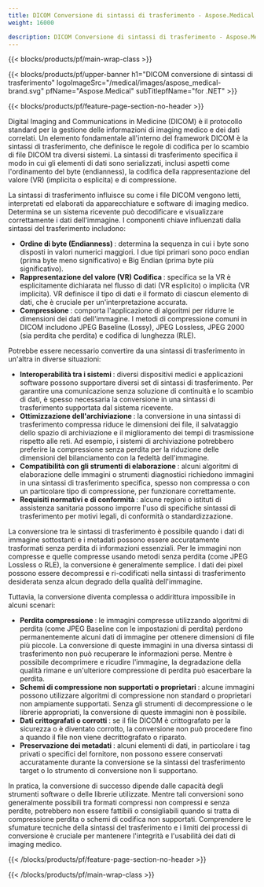 ```yaml
---
title: DICOM Conversione di sintassi di trasferimento - Aspose.Medical
weight: 16000

description: DICOM Conversione di sintassi di trasferimento - Aspose.Medical
---
```


{{< blocks/products/pf/main-wrap-class >}}

{{< blocks/products/pf/upper-banner h1="DICOM conversione di sintassi di trasferimento" logoImageSrc="/medical/images/aspose_medical-brand.svg" pfName="Aspose.Medical" subTitlepfName="for .NET" >}}

{{< blocks/products/pf/feature-page-section-no-header >}}

<p>Digital Imaging and Communications in Medicine (DICOM) è il protocollo standard per la gestione delle informazioni di imaging medico e dei dati correlati. Un elemento fondamentale all'interno del framework DICOM è la sintassi di trasferimento, che definisce le regole di codifica per lo scambio di file DICOM tra diversi sistemi. La sintassi di trasferimento specifica il modo in cui gli elementi di dati sono serializzati, inclusi aspetti come l'ordinamento del byte (endianness), la codifica della rappresentazione del valore (VR) (implicita o esplicita) e di compressione.</p>

<p>La sintassi di trasferimento influisce su come i file DICOM vengono letti, interpretati ed elaborati da apparecchiature e software di imaging medico. Determina se un sistema ricevente può decodificare e visualizzare correttamente i dati dell'immagine. I componenti chiave influenzati dalla sintassi del trasferimento includono:</p>

<ul>

<li><b> Ordine di byte (Endianness) </b>: determina la sequenza in cui i byte sono disposti in valori numerici maggiori. I due tipi primari sono poco endian (prima byte meno significativo) e Big Endian (prima byte più significativo).</li>

<li><b> Rappresentazione del valore (VR) Codifica </b>: specifica se la VR è esplicitamente dichiarata nel flusso di dati (VR esplicito) o implicita (VR implicita). VR definisce il tipo di dati e il formato di ciascun elemento di dati, che è cruciale per un'interpretazione accurata.</li>

<li><b> Compressione </b>: comporta l'applicazione di algoritmi per ridurre le dimensioni dei dati dell'immagine. I metodi di compressione comuni in DICOM includono JPEG Baseline (Lossy), JPEG Lossless, JPEG 2000 (sia perdita che perdita) e codifica di lunghezza (RLE).</li>

</ul>

<p>Potrebbe essere necessario convertire da una sintassi di trasferimento in un'altra in diverse situazioni:</p>

<ul>

<li><b> Interoperabilità tra i sistemi </b>: diversi dispositivi medici e applicazioni software possono supportare diversi set di sintassi di trasferimento. Per garantire una comunicazione senza soluzione di continuità e lo scambio di dati, è spesso necessaria la conversione in una sintassi di trasferimento supportata dal sistema ricevente.</li>

<li><b> Ottimizzazione dell'archiviazione </b>: la conversione in una sintassi di trasferimento compressa riduce le dimensioni dei file, il salvataggio dello spazio di archiviazione e il miglioramento dei tempi di trasmissione rispetto alle reti. Ad esempio, i sistemi di archiviazione potrebbero preferire la compressione senza perdita per la riduzione delle dimensioni del bilanciamento con la fedeltà dell'immagine.</li>

<li><b> Compatibilità con gli strumenti di elaborazione </b>: alcuni algoritmi di elaborazione delle immagini o strumenti diagnostici richiedono immagini in una sintassi di trasferimento specifica, spesso non compressa o con un particolare tipo di compressione, per funzionare correttamente.</li>

<li><b> Requisiti normativi e di conformità </b>: alcune regioni o istituti di assistenza sanitaria possono imporre l'uso di specifiche sintassi di trasferimento per motivi legali, di conformità o standardizzazione.</li>

</ul>

<p>La conversione tra le sintassi di trasferimento è possibile quando i dati di immagine sottostanti e i metadati possono essere accuratamente trasformati senza perdita di informazioni essenziali. Per le immagini non compresse e quelle compresse usando metodi senza perdita (come JPEG Lossless o RLE), la conversione è generalmente semplice. I dati dei pixel possono essere decompressi e ri-codificati nella sintassi di trasferimento desiderata senza alcun degrado della qualità dell'immagine.</p>

<p>Tuttavia, la conversione diventa complessa o addirittura impossibile in alcuni scenari:</p>

<ul>
<li><b> Perdita compressione </b>: le immagini compresse utilizzando algoritmi di perdita (come JPEG Baseline con le impostazioni di perdita) perdono permanentemente alcuni dati di immagine per ottenere dimensioni di file più piccole. La conversione di queste immagini in una diversa sintassi di trasferimento non può recuperare le informazioni perse. Mentre è possibile decomprimere e ricudire l'immagine, la degradazione della qualità rimane e un'ulteriore compressione di perdita può esacerbare la perdita.</li>

<li><b> Schemi di compressione non supportati o proprietari </b>: alcune immagini possono utilizzare algoritmi di compressione non standard o proprietari non ampiamente supportati. Senza gli strumenti di decompressione o le librerie appropriati, la conversione di queste immagini non è possibile.</li>

<li><b> Dati crittografati o corrotti </b>: se il file DICOM è crittografato per la sicurezza o è diventato corrotto, la conversione non può procedere fino a quando il file non viene decrittografato o riparato.</li>

<li><b> Preservazione dei metadati </b>: alcuni elementi di dati, in particolare i tag privati ​​o specifici del fornitore, non possono essere conservati accuratamente durante la conversione se la sintassi del trasferimento target o lo strumento di conversione non li supportano.</li>

</ul>

<p>In pratica, la conversione di successo dipende dalle capacità degli strumenti software o delle librerie utilizzate. Mentre tali conversioni sono generalmente possibili tra formati compressi non compressi e senza perdite, potrebbero non essere fattibili o consigliabili quando si tratta di compressione perdita o schemi di codifica non supportati. Comprendere le sfumature tecniche della sintassi del trasferimento e i limiti dei processi di conversione è cruciale per mantenere l'integrità e l'usabilità dei dati di imaging medico.</p>

{{< /blocks/products/pf/feature-page-section-no-header >}}

{{< /blocks/products/pf/main-wrap-class >}}